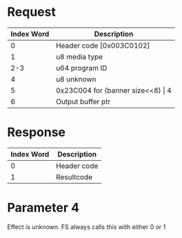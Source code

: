# Request

| Index Word | Description                          |
|------------|--------------------------------------|
| 0          | Header code \[0x003C0102\]           |
| 1          | u8 media type                        |
| 2-3        | u64 program ID                       |
| 4          | u8 unknown                           |
| 5          | 0x23C004 for (banner size\<\<8) \| 4 |
| 6          | Output buffer ptr                    |

# Response

| Index Word | Description |
|------------|-------------|
| 0          | Header code |
| 1          | Resultcode  |

# Parameter 4

Effect is unknown. FS always calls this with either 0 or 1